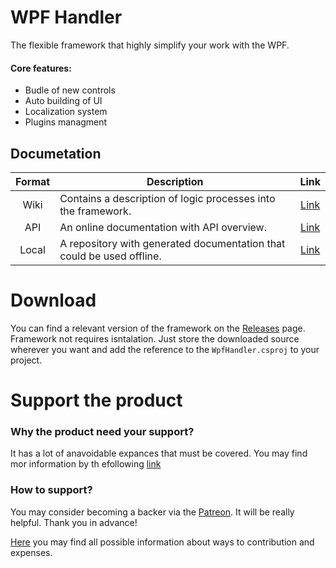 # WPF Handler
The flexible framework that highly simplify your work with the WPF. 

#### Core features:
- Budle of new controls
- Auto building of UI
- Localization system
- Plugins managment

## Documetation
| Format | Description | Link |
| :---: | --- | :---: |
| Wiki | Contains a description of logic processes into the framework. | [Link](https://github.com/ElbyFross/wpf-handler/wiki) |
| API | An online documentation with API overview. | [Link](https://elbyfross.github.io/wpfh-docs/) |
| Local | A repository with generated documentation that could be used offline. | [Link](https://github.com/ElbyFross/wpfh-docs) |


# Download
You can find a relevant version of the framework on the [Releases](https://github.com/ElbyFross/wpf-handler/releases) page.
Framework not requires isntalation. 
Just store the downloaded source wherever you want and add the reference to the `WpfHandler.csproj` to your project.

# Support the product
### Why the product need your support?
It has a lot of anavoidable expances that must be covered. You may find mor information by th efollowing [link](https://github.com/ElbyFross/wpf-handler/wiki/Support-of-the-initiative)

### How to support?
You may consider becoming a backer via the [Patreon](https://www.patreon.com/podshyvalov). It will be really helpful. Thank you in advance! 

[Here](https://github.com/ElbyFross/wpf-handler/wiki/Support-of-the-initiative) you may find all possible information about ways to contribution and expenses.
